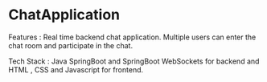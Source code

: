 # ChatApplication
Features : Real time backend chat application. Multiple users can enter the chat room and participate in the chat.

Tech Stack : Java SpringBoot and SpringBoot WebSockets for backend and HTML , CSS and Javascript for frontend.
